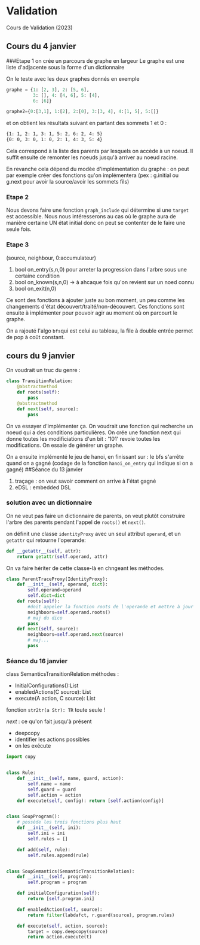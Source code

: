 # Validation
Cours de Validation (2023)

## Cours du 4 janvier
###Etape 1
on crée un parcours de graphe en largeur
Le graphe est une liste d'adjacente sous la forme d'un dictionnaire

On le teste avec les deux graphes donnés en exemple
```python
graphe = {1: [2, 3], 2: [5, 6],
          3: [], 4: [4, 6], 5: [4],
          6: [6]}

graphe2={0:[3,1], 1:[2], 2:[0], 3:[3, 4], 4:[1, 5], 5:[]}
```
et on obtient les résultats suivant en partant des sommets 1 et 0 :
```bash
{1: 1, 2: 1, 3: 1, 5: 2, 6: 2, 4: 5}
{0: 0, 3: 0, 1: 0, 2: 1, 4: 3, 5: 4}
```
Cela correspond à la liste des parents par lesquels on accède à un noeud. Il suffit ensuite de remonter les noeuds jusqu'à arriver au noeud racine.

En revanche cela dépend du modèe d'implémentation du graphe : on peut par exemple créer des fonctions qu'on implémentera (pex : g.initial ou g.next pour avoir la source/avoir les sommets fils)

### Etape 2
Nous devons faire une fonction `graph_include` qui détermine si une `target` est accessible.
Nous nous intéresserons au cas où le graphe aura de manière certaine UN état initial donc on peut se contenter de le faire une seule fois.

### Etape 3
(source, neighbour, 0:accumulateur)
1) bool on_entry(s,n,0) pour arreter la progression dans l'arbre sous une certaine condition
2) bool on_known(s,n,0) -> à ahcaque fois qu'on revient sur un noed connu
3) bool on_exit(n,0)

Ce sont des fonctions à ajouter juste au bon moment, un peu comme les changements d'état découvert/traité/non-découvert. Ces fonctions sont ensuite à implémenter pour pouvoir agir au moment où on parcourt le graphe. 

On a rajouté l'algo `bfs`qui est celui au tableau, la file à double entrée permet de pop à coût constant.

## cours du 9 janvier
On voudrait un truc du genre :
```python
class TransitionRelation:
    @abstractmethod
    def roots(self):
        pass
    @abstractmethod
    def next(self, source):
        pass
```
On va essayer d'implémenter ça.
On voudrait une fonction qui recherche un noeud qui a des conditions particulières.
On crée une fonction next qui donne toutes les modificiations d'un bit : '101' revoie toutes les modifications.
On essaie de générer un graphe.

On a ensuite implémenté le jeu de hanoi, en finissant sur : le bfs s'arrête quand on a gagné (codage de la fonction `hanoi_on_entry` qui indique si on a gagné)
##Séance du 13 janvier
1) traçage : on veut savoir comment on arrive à l'état gagné
2) eDSL : embedded DSL

### solution avec un dictionnaire 
On ne veut pas faire un dictionnaire de parents, on veut plutôt construire l'arbre des parents
pendant l'appel de `roots()` et `next()`.

on définit une classe `identityProxy` avec un seul attribut `operand`, et un `getattr` qui retourne l'operande:
```python
def __getattr__(self, attr):
    return getattr(self.operand, attr)
```
On va faire hériter de cette classe-là en chngeant les méthodes.
```python
class ParentTraceProxy(IdentityProxy):
    def __init__(self, operand, dict):
        self.operand=operand
        self.dict=dict
    def roots(self):
        #doit appeler la fonction roots de l'operande et mettre à jour les parents
        neighboors=self.operand.roots()
        # maj du dico
        pass
    def next(self, source):
        neighboors=self.operand.next(source)
        # maj...
        pass
```

### Séance du 16 janvier
class SemanticsTransitionRelation
méthodes :
- InitialConfigurations():List<C>
- enabledActions(C source): List<A>
- execute(A action, C source): List<C>
 
 fonction `str2tr(a Str): TR` toute seule !

*next* : ce qu'on fait jusqu'à présent
- deepcopy
- identifier les actions possibles
- on les exécute

```python
import copy


class Rule:
    def __init__(self, name, guard, action):
        self.name = name
        self.guard = guard
        self.action = action
    def execute(self, config): return [self.action(config)]


class SoupProgram():
    # possède les trois fonctions plus haut
    def __init__(self, ini):
        self.ini = ini
        self.rules = []

    def add(self, rule):
        self.rules.append(rule)


class SoupSemantics(SemanticTransitionRelation):
    def __init__(self, program):
        self.program = program

    def initialConfiguration(self):
        return [self.program.ini]

    def enabledAction(self, source):
        return filter(labdafct, r.guard(source), program.rules)

    def execute(self, action, source):
        target = copy.deepcopy(source)
        return action.execute(t)

```